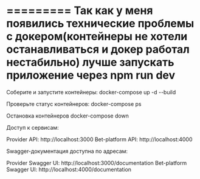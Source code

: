 =========
Так как у меня появились технические проблемы с докером(контейнеры не хотели останавливаться и докер работал нестабильно)
лучше запускать приложение через npm run dev
========

Соберите и запустите контейнеры:
docker-compose up -d --build

Проверьте статус контейнеров:
docker-compose ps

Остановка контейнеров
docker-compose down

Доступ к сервисам:

Provider API: http://localhost:3000
Bet-platform API: http://localhost:4000

Swagger-документация доступна по адресам:

Provider Swagger UI: http://localhost:3000/documentation
Bet-platform Swagger UI: http://localhost:4000/documentation
